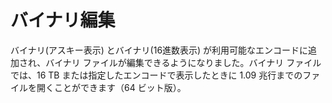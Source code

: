 # バイナリ編集

バイナリ(アスキー表示) とバイナリ(16進数表示) が利用可能なエンコードに追加され、バイナリ ファイルが編集できるようになりました。バイナリ ファイルでは、16 TB または指定したエンコードで表示したときに 1.09 兆行までのファイルを開くことができます（64 ビット版）。